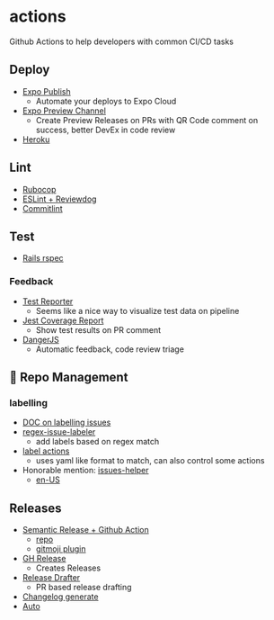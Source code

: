 # actions
Github Actions to help developers with common CI/CD tasks

## Deploy
- [Expo Publish](./src/expo/publish.yml)
  - Automate your deploys to Expo Cloud
- [Expo Preview Channel](./src/expo/preview.yml)
  - Create Preview Releases on PRs with QR Code comment on success, better DevEx in code review
- [Heroku](https://github.com/marketplace/actions/deploy-to-heroku)

## Lint
- [Rubocop](./src/rails/rubocop.yml)
- [ESLint + Reviewdog](https://github.com/marketplace/actions/run-eslint-with-reviewdog)
- [Commitlint](https://github.com/marketplace/actions/commit-linter)

## Test
- [Rails rspec](./src/rails/rspec/mongo_redis.yml)

### Feedback
- [Test Reporter](https://github.com/marketplace/actions/test-reporter)
  - Seems like a nice way to visualize test data on pipeline
- [Jest Coverage Report](https://github.com/marketplace/actions/jest-coverage-report)
  - Show test results on PR comment
- [DangerJS](https://danger.systems/js/)
  - Automatic feedback, code review triage

## 🚧 Repo Management

### labelling
- [DOC on labelling issues](https://docs.github.com/en/actions/managing-issues-and-pull-requests/adding-labels-to-issues)
- [regex-issue-labeler](https://github.com/marketplace/actions/regex-issue-labeler)
  - add labels based on regex match
- [label actions](https://github.com/marketplace/actions/label-actions)
  - uses yaml like format to match, can also control some actions
- Honorable mention: [issues-helper](https://github.com/marketplace/actions/issues-helper)
  - [en-US](https://github.com/actions-cool/issues-helper/blob/main/README.en-US.md)

## Releases
- [Semantic Release + Github Action](https://github.com/semantic-release/semantic-release/blob/master/docs/recipes/ci-configurations/github-actions.md)
  - [repo](https://github.com/semantic-release/semantic-release)
  - [gitmoji plugin](https://github.com/momocow/semantic-release-gitmoji)
- [GH Release](https://github.com/marketplace/actions/gh-release)
  - Creates Releases
- [Release Drafter](https://github.com/marketplace/actions/release-drafter)
  - PR based release drafting
- [Changelog generate](https://github.com/marketplace/actions/generate-changelog)
- [Auto](https://intuit.github.io/auto/docs)
